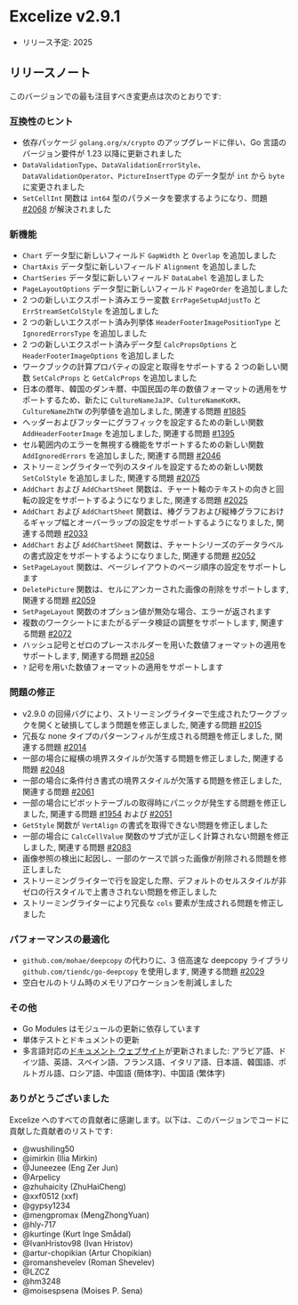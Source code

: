 # Excelize v2.9.1

* リリース予定: 2025

## リリースノート

このバージョンでの最も注目すべき変更点は次のとおりです:

### 互換性のヒント

* 依存パッケージ `golang.org/x/crypto` のアップグレードに伴い、Go 言語のバージョン要件が 1.23 以降に更新されました
* `DataValidationType`、`DataValidationErrorStyle`、`DataValidationOperator`、`PictureInsertType` のデータ型が `int` から `byte` に変更されました
* `SetCellInt` 関数は `int64` 型のパラメータを要求するようになり、問題 [#2068](https://github.com/xuri/excelize/issues/2068) が解決されました

### 新機能

* `Chart` データ型に新しいフィールド `GapWidth` と `Overlap` を追加しました
* `ChartAxis` データ型に新しいフィールド `Alignment` を追加しました
* `ChartSeries` データ型に新しいフィールド `DataLabel` を追加しました
* `PageLayoutOptions` データ型に新しいフィールド `PageOrder` を追加しました
* 2 つの新しいエクスポート済みエラー変数 `ErrPageSetupAdjustTo` と `ErrStreamSetColStyle` を追加しました
* 2 つの新しいエクスポート済み列挙体 `HeaderFooterImagePositionType` と `IgnoredErrorsType` を追加しました
* 2 つの新しいエクスポート済みデータ型 `CalcPropsOptions` と `HeaderFooterImageOptions` を追加しました
* ワークブックの計算プロパティの設定と取得をサポートする 2 つの新しい関数 `SetCalcProps` と `GetCalcProps` を追加しました
* 日本の暦年、韓国のダンキ暦、中国民国の年の数値フォーマットの適用をサポートするため、新たに `CultureNameJaJP`、`CultureNameKoKR`、`CultureNameZhTW` の列挙値を追加しました, 関連する問題 [#1885](https://github.com/xuri/excelize/issues/1885)
* ヘッダーおよびフッターにグラフィックを設定するための新しい関数 `AddHeaderFooterImage` を追加しました, 関連する問題 [#1395](https://github.com/xuri/excelize/issues/1395)
* セル範囲内のエラーを無視する機能をサポートするための新しい関数 `AddIgnoredErrors` を追加しました, 関連する問題 [#2046](https://github.com/xuri/excelize/issues/2046)
* ストリーミングライターで列のスタイルを設定するための新しい関数 `SetColStyle` を追加しました, 関連する問題 [#2075](https://github.com/xuri/excelize/issues/2075)
* `AddChart` および `AddChartSheet` 関数は、チャート軸のテキストの向きと回転の設定をサポートするようになりました, 関連する問題 [#2025](https://github.com/xuri/excelize/issues/2025)
* `AddChart` および `AddChartSheet` 関数は、棒グラフおよび縦棒グラフにおけるギャップ幅とオーバーラップの設定をサポートするようになりました, 関連する問題 [#2033](https://github.com/xuri/excelize/issues/2033)
* `AddChart` および `AddChartSheet` 関数は、チャートシリーズのデータラベルの書式設定をサポートするようになりました, 関連する問題 [#2052](https://github.com/xuri/excelize/issues/2052)
* `SetPageLayout` 関数は、ページレイアウトのページ順序の設定をサポートします
* `DeletePicture` 関数は、セルにアンカーされた画像の削除をサポートします, 関連する問題 [#2059](https://github.com/xuri/excelize/issues/2059)
* `SetPageLayout` 関数のオプション値が無効な場合、エラーが返されます
* 複数のワークシートにまたがるデータ検証の調整をサポートします, 関連する問題 [#2072](https://github.com/xuri/excelize/issues/2072)
* ハッシュ記号とゼロのプレースホルダーを用いた数値フォーマットの適用をサポートします, 関連する問題 [#2058](https://github.com/xuri/excelize/issues/2058)
* `?` 記号を用いた数値フォーマットの適用をサポートします

### 問題の修正

* v2.9.0 の回帰バグにより、ストリーミングライターで生成されたワークブックを開くと破損してしまう問題を修正しました, 関連する問題 [#2015](https://github.com/xuri/excelize/issues/2015)
* 冗長な none タイプのパターンフィルが生成される問題を修正しました, 関連する問題 [#2014](https://github.com/xuri/excelize/issues/2014)
* 一部の場合に縦横の境界スタイルが欠落する問題を修正しました, 関連する問題 [#2048](https://github.com/xuri/excelize/issues/2048)
* 一部の場合に条件付き書式の境界スタイルが欠落する問題を修正しました, 関連する問題 [#2061](https://github.com/xuri/excelize/issues/2061)
* 一部の場合にピボットテーブルの取得時にパニックが発生する問題を修正しました, 関連する問題 [#1954](https://github.com/xuri/excelize/issues/1954) および [#2051](https://github.com/xuri/excelize/issues/2051)
* `GetStyle` 関数が `VertAlign` の書式を取得できない問題を修正しました
* 一部の場合に `CalcCellValue` 関数のサブ式が正しく計算されない問題を修正しました, 関連する問題 [#2083](https://github.com/xuri/excelize/issues/2083)
* 画像参照の検出に起因し、一部のケースで誤った画像が削除される問題を修正しました
* ストリーミングライターで行を設定した際、デフォルトのセルスタイルが非ゼロの行スタイルで上書きされない問題を修正しました
* ストリーミングライターにより冗長な `cols` 要素が生成される問題を修正しました

### パフォーマンスの最適化

* `github.com/mohae/deepcopy` の代わりに、3 倍高速な deepcopy ライブラリ `github.com/tiendc/go-deepcopy` を使用します, 関連する問題 [#2029](https://github.com/xuri/excelize/issues/2029)
* 空白セルのトリム時のメモリアロケーションを削減しました

### その他

* Go Modules はモジュールの更新に依存しています
* 単体テストとドキュメントの更新
* 多言語対応の[ドキュメント ウェブサイト](https://xuri.me/excelize)が更新されました: アラビア語、ドイツ語、英語、スペイン語、フランス語、イタリア語、日本語、韓国語、ポルトガル語、ロシア語、中国語 (簡体字)、中国語 (繁体字)

### ありがとうございました

Excelize へのすべての貢献者に感謝します。以下は、このバージョンでコードに貢献した貢献者のリストです:

* @wushiling50
* @imirkin (Ilia Mirkin)
* @Juneezee (Eng Zer Jun)
* @Arpelicy
* @zhuhaicity (ZhuHaiCheng)
* @xxf0512 (xxf)
* @gypsy1234
* @mengpromax (MengZhongYuan)
* @hly-717
* @kurtinge (Kurt Inge Smådal)
* @IvanHristov98 (Ivan Hristov)
* @artur-chopikian (Artur Chopikian)
* @romanshevelev (Roman Shevelev)
* @LZCZ
* @hm3248
* @moisespsena (Moises P. Sena)
